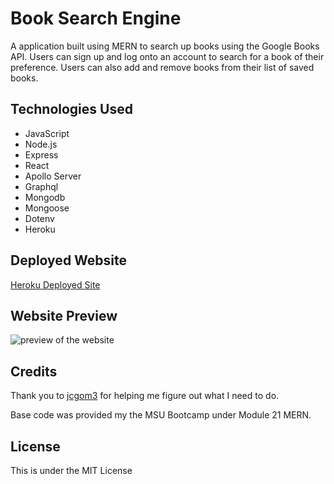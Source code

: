 # Book Search Engine
A application built using MERN to search up books using the Google Books API. Users can sign up and log onto an account to search for a book of their preference. Users can also add and remove books from their list of saved books.

## Technologies Used
* JavaScript
* Node.js
* Express
* React
* Apollo Server
* Graphql
* Mongodb
* Mongoose
* Dotenv
* Heroku

## Deployed Website
[Heroku Deployed Site]()

## Website Preview
![preview of the website]()

## Credits
Thank you to [jcgom3](https://github.com/jcgom3) for helping me figure out what I need to do.

Base code was provided my the MSU Bootcamp under Module 21 MERN.

## License
This is under the MIT License